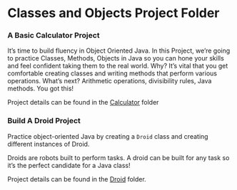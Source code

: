 # Classes and Objects Project Folder


### A Basic Calculator Project

It’s time to build fluency in Object Oriented Java. In this Project, we’re going to practice Classes, Methods, Objects in Java so you can hone your skills and feel confident taking them to the real world. Why? It’s vital that you get comfortable creating classes and writing methods that perform various operations. What’s next? Arithmetic operations, divisibility rules, Java methods. You got this!

Project details can be found in the [Calculator](https://github.com/upliftdev/tree/main/3.%20Classes%20and%20Objects/Calculator) folder


### Build A Droid Project

Practice object-oriented Java by creating a ```Droid``` class and creating different instances of Droid.

Droids are robots built to perform tasks. A droid can be built for any task so it’s the perfect candidate for a Java class!

Project details can be found in the [Droid](https://github.com/upliftdev/tree/main/3.%20Classes%20and%20Objects/Droid) folder.